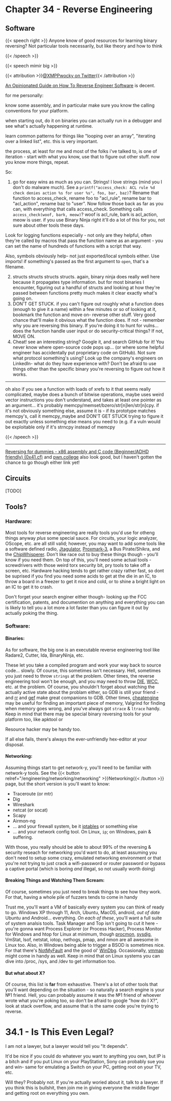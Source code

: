 # Chapter 34 - Reverse Engineering

## Software

{{< speech right >}}
Anyone know of good resources for learning binary reversing?
Not particular tools necessarily, but like theory and how to think

{{< /speech >}}

{{< speech mimir big >}}

{{< attribution >}}[@XMPPwocky on Twitter](https://twitter.com/XMPPwocky){{< /attribution >}}

[An Opinionated Guide on How To Reverse Engineer Software](https://margin.re/media/an-opinionated-guide-on-how-to-reverse-engineer-software-part-1.aspx) is decent.

for me personally:

know some assembly, and in particular make sure you know the calling conventions for your platform.

when starting out, do it on binaries you can actually run in a debugger and see what's actually happening at runtime.

learn common patterns for things like "looping over an array", "iterating over a linked list", etc. this is very important.

the process, at least for me and most of the folks i've talked to, is one of iteration - start with what you know, use that to figure out other stuff. now you know more things, repeat.

So:

1. go for easy wins as much as you can. Strings! I love strings (mind you I don't do malware much). See a `printf("access_check: ACL rule %d check denies action %s for user %s", foo, bar, baz)`? Rename that function to access_check, rename foo to "acl_rule", rename bar to "acl_action", rename baz to "user". Now follow those back as far as you can, with everything that calls access_check. Something calls `access_check(woof, bark, meow)`? woof is acl_rule, bark is acl_action, meow is user. if you use Binary Ninja right it'll do a lot of this for you, not sure about other tools these days.

Look for logging functions especially - not only are they helpful, often they're called by macros that pass the function name as an argument - you can set the name of hundreds of functions with a script that way.

Also, symbols obviously help- not just exported/local symbols either. Use imports! if something's passed as the first argument to `open`, that's a filename.

2. structs structs structs structs. again, binary ninja does really well here because it propagates type information. but for most binaries I encounter, figuring out a handful of structs and looking at how they're passed between functions pretty much makes it clear exactly what's going on.
3. DON'T GET STUCK. if you can't figure out roughly what a function does (enough to give it a name) within a few minutes or so of looking at it, bookmark the function and move on- reverse other stuff. Very good chance that'll make it obvious what the function does. If not - remember why you are reversing this binary. If you're doing it to hunt for vulns... does the function handle user input or do security-critical things? If not, MOVE ON. 
4. Cheat! see an interesting string? Google it, and search GitHub for it! You never know where open-source code pops up... (or where some helpful engineer has accidentally put proprietary code on GitHub). Not sure what protocol something's using? Look up the company's engineers on LinkedIn- what do they have experience with? Don't be afraid to use things other than the specific binary you're reversing to figure out how it works.

---

oh also if you see a function with loads of xrefs to it that seems really complicated, maybe does a bunch of bitwise operations, maybe uses weird vector instructions you don't understand, and takes at least one pointer as an argument... it's probably memcpy/memset/bzero/str[n]len/str[n]cpy. if it's not obviously something else, assume it is - if its prototype matches memcpy's, call it memcpy_maybe and DON'T GET STUCK trying to figure it out exactly unless something else means you need to (e.g. if a vuln would be exploitable only if it's strncpy instead of memcpy

{{< /speech >}}

---

[Reversing for dummies - x86 assembly and C code (Beginner/ADHD friendly) (0x41.cf)](https://0x41.cf/reversing/2021/07/21/reversing-x86-and-c-code-for-beginners.html) and [pwn.college](https://pwn.college/modules/reversing.html) also look good, but I haven't gotten the chance to go though either link yet!

## Circuits

[TODO]

## Tools?

### Hardware:

Most tools for reverse engineering are really tools you'd use for otheng things anyway *plus* some special sauce. For circuits, your logic analyzer, OScope, etc. are all still valid; however, you may want to add some tools like a software defined radio, [Jtagulator](http://www.grandideastudio.com/jtagulator/), [Proxmark-3](https://proxmark.com/proxmark-3-hardware/proxmark-3-easy), a Bus Pirate/Shikra, and the [ChipWhisperer](https://www.youtube.com/watch?v=FktI4qSjzaE). Don't like race out to buy these things though - you'll know if you need them. On top of this, you'll need some actual tools - screwdrivers with those weird torx security bit, pry tools to take off a screen, etc. Hardware hacking tends to get rather crazy rather fast, so dont be suprised if you find you need some acids to get at the die in an IC, to throw a board in a freezer to get it nice and cold, or to shine a bright light on an IC to get it to crash.

Don't forget your search enginer either though- looking up the FCC certification, patents, and documention on anything and everything you can is likely to tell you a lot more a lot faster than you can figure it out by actually poking the thing.

### Software:

#### Binaries:

As for software, the big one is an executable reverse engineering tool like Radare2, Cutter, Ida, BinaryNinja, etc. 

These let you take a compiled program and work your way back to source code... slowly. Of course, this sometimes isn't necessary. Hell, sometimes you just need to throw `strings` at the problem. Other times, the reverse engineering tool won't be enough, and you may need to throw [DIE](https://github.com/horsicq/Detect-It-Easy), [WCC](https://github.com/endrazine/wcc), etc. at the problem. Of course, you shouldn't forget about watching the actually active state about the problam either, so GDB is still your friend - and [rr](https://rr-project.org) and [gef](https://gef.readthedocs.io/en/master/) make great companions to GDB. Other times, [cheatengine](https://www.cheatengine.org) may be useful for finding an important piece of memory, Valgrind for finding when memory goes wrong, and you've always got `strace` & `ltrace` handy. Keep in mind that there may be special binary reversing tools for your platform too, like apktool or 

Resource hacker may be handy too.

If all else fails, there's always the ever-unfriendly hex-editor at your disposal.

#### Networking:

Assuming things start to get network-y, you'll need to be familiar with network-y tools. See the {{< button relref="/engineering/networking/networking" >}}Networking{{< /button >}} page, but the short version is you'll want to know:

* Traceroute (or mtr)
* Dig
* Wireshark
* netcat (or socat)
* Scapy
* Airmon-ng
* ... and your firewall system, be it [iptables](https://wiki.archlinux.org/title/iptables) or something else
* ... and your network config tool. On Linux, `ip`; on Windows, pain & suffering.

With those, you really should be able to about 99% of the reversing & security reseach for networking you'd want to do, at least assuming you don't need to setup some crazy, emulated networking environment or that you're not trying to just crack a wifi-password or router password or bypass a captive portal (which is boring *and* illegal, so not usually worth doing)

#### Breaking Things and Watching Them Scream:

Of course, sometimes you just need to break things to see how they work. For that, having a whole pile of fuzzers tends to come in handy

Trust me, you'll want a VM of basically every system you can think of ready to go. Windows XP through 11, Arch, Ubuntu, MacOS, android, *out of date* Ubuntu and Android... everything. *On each of these*, you'll want a full suite of system analsis tools. Task Manager and Top isn't going to cut it here - you're gonna want Process Explorer (or Process Hacker), Process Monitor for Windows and htop for Linux at minimum, though [procmon](https://github.com/Sysinternals/ProcMon-for-Linux), [sysdig](https://github.com/draios/sysdig), VmStat, lsof, netstat, iotop, nethogs, pmap, and nmon are all awesome in Linux too. Also, in Windows being able to trigger a BSOD is sometimes nice. For that there's [NotMyFault](https://docs.microsoft.com/en-us/sysinternals/downloads/notmyfault) and the good ol' [WinDbg](https://docs.microsoft.com/en-us/windows-hardware/drivers/debugger/debugger-download-tools). Occasionally, [vmmap](https://docs.microsoft.com/en-us/sysinternals/downloads/vmmap) might come in handy as well. Keep in mind that on Linux systems you can dive into /proc, /sys, and /dev to get information too.

#### But what about X?

Of course, this list is **far** from exhaustive. There's a lot of other tools that you'll want depending on the situation - so naturally a search engine is your №1 friend. Hell, you can probably assume it was the №1 friend of whoever wrote what you're poking too, so don't be afraid to google "how do I X?", look at stack overflow, and assume that is the same code you're trying to reverse.

# 34.1 - Is This Even Legal?

I am not a lawyer, but a lawyer would tell you "It depends".

It'd be nice if you could do whatever you want to anything you own, but IP is a bitch and if you put Linux on your PlayStation, Sony can probably sue you and win- same for emulating a Switch on your PC, getting root on your TV, etc. 

Will they? Probably not. If you're actually woried about it, talk to a lawyer. If you think this is bullshit, then join me in giving everyone the middle finger and getting root on everything you own.
